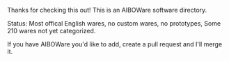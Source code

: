 Thanks for checking this out! This is an AIBOWare software directory.

Status: Most offical English wares, no custom wares, no prototypes, Some 210 wares not yet categorized.

If you have AIBOWare you'd like to add, create a pull request and I'll merge it.
